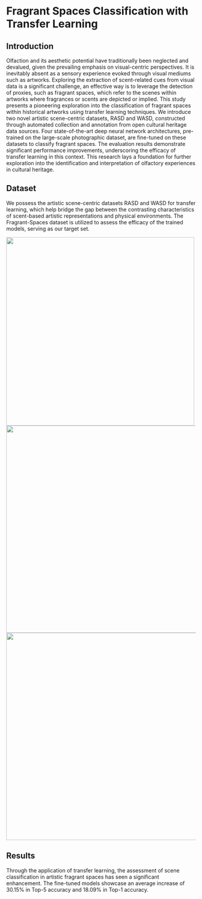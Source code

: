 # Fragrant Spaces Classification with Transfer Learning
## Introduction
Olfaction and its aesthetic potential have traditionally been neglected and devalued, given the prevailing emphasis on visual-centric perspectives. It is inevitably absent as a sensory experience evoked through visual mediums such as artworks. Exploring the extraction of scent-related cues from visual data is a significant challenge, an effective way is to leverage the detection of proxies,  such as fragrant spaces, which refer to the scenes within artworks where fragrances or scents are depicted or implied. 
This study presents a pioneering exploration into the classification of fragrant spaces within historical artworks using transfer learning techniques. We introduce two novel artistic scene-centric datasets, RASD and WASD, constructed through automated collection and annotation from open cultural heritage data sources. Four state-of-the-art deep neural network architectures, pre-trained on the large-scale photographic dataset, are fine-tuned on these datasets to classify fragrant spaces. The evaluation results demonstrate significant performance improvements, underscoring the efficacy of transfer learning in this context. This research lays a foundation for further exploration into the identification and interpretation of olfactory experiences in cultural heritage.

## Dataset
We possess the artistic scene-centric datasets RASD and WASD for transfer learning, which help bridge the gap between the contrasting characteristics of scent-based artistic representations and physical environments. The Fragrant-Spaces dataset is utilized to assess the efficacy of the trained models, serving as our target set. 
<div algin=center>
<img width='500' src='https://github.com/Shu-Shine/Fragrant_Spaces_Classification_with_Transfer_Learning/blob/main/images/t1.jpg'>
<img width='550' src='https://github.com/Shu-Shine/Fragrant_Spaces_Classification_with_Transfer_Learning/blob/main/images/f.jpg'>
<img width='550' src='https://github.com/Shu-Shine/Fragrant_Spaces_Classification_with_Transfer_Learning/blob/main/images/asd.jpg'>
</div>

## Results
Through the application of transfer learning, the assessment of scene classification in artistic fragrant spaces has seen a significant enhancement. The fine-tuned models showcase an average increase of 30.15% in Top-5 accuracy and 18.09% in Top-1 accuracy.
